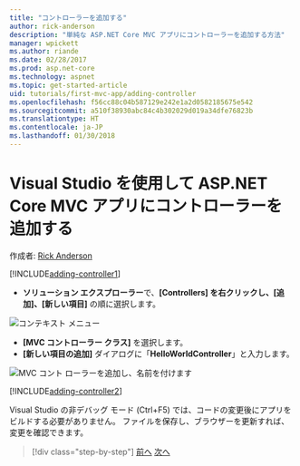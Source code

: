 ```yaml
---
title: "コントローラーを追加する"
author: rick-anderson
description: "単純な ASP.NET Core MVC アプリにコントローラーを追加する方法"
manager: wpickett
ms.author: riande
ms.date: 02/28/2017
ms.prod: asp.net-core
ms.technology: aspnet
ms.topic: get-started-article
uid: tutorials/first-mvc-app/adding-controller
ms.openlocfilehash: f56cc88c04b587129e242e1a2d0582185675e542
ms.sourcegitcommit: a510f38930abc84c4b302029d019a34dfe76823b
ms.translationtype: HT
ms.contentlocale: ja-JP
ms.lasthandoff: 01/30/2018
---
```

# <a name="adding-a-controller-to-a-aspnet-core-mvc-app-with-visual-studio"></a>Visual Studio を使用して ASP.NET Core MVC アプリにコントローラーを追加する

作成者: [Rick Anderson](https://twitter.com/RickAndMSFT)

[!INCLUDE[adding-controller1](../../includes/mvc-intro/adding-controller1.md)]

* **ソリューション エクスプローラー**で、**[Controllers] を右クリックし、[追加]、[新しい項目]** の順に選択します。

![コンテキスト メニュー](adding-controller/_static/add_controller.png)

* **[MVC コントローラー クラス]** を選択します。
* **[新しい項目の追加]** ダイアログに「**HelloWorldController**」と入力します。

![MVC コント ローラーを追加し、名前を付けます](adding-controller/_static/ac.png)

[!INCLUDE[adding-controller2](../../includes/mvc-intro/adding-controller2.md)]

Visual Studio の非デバッグ モード (Ctrl+F5) では、コードの変更後にアプリをビルドする必要がありません。 ファイルを保存し、ブラウザーを更新すれば、変更を確認できます。

>[!div class="step-by-step"]
[前へ](start-mvc.md)
[次へ](adding-view.md)  
